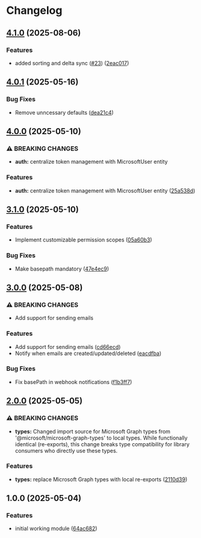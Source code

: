 # Changelog

## [4.1.0](https://github.com/checkfirst-ltd/nestjs-outlook/compare/v4.0.1...v4.1.0) (2025-08-06)


### Features

* added sorting and delta sync ([#23](https://github.com/checkfirst-ltd/nestjs-outlook/issues/23)) ([2eac017](https://github.com/checkfirst-ltd/nestjs-outlook/commit/2eac0176a14784b162fabccbe1462bbac38e9b0f))

## [4.0.1](https://github.com/checkfirst-ltd/nestjs-outlook/compare/v4.0.0...v4.0.1) (2025-05-16)


### Bug Fixes

* Remove unncessary defaults ([dea21c4](https://github.com/checkfirst-ltd/nestjs-outlook/commit/dea21c4e558f12988958bfae1ee577937bdeb558))

## [4.0.0](https://github.com/checkfirst-ltd/nestjs-outlook/compare/v3.1.0...v4.0.0) (2025-05-10)


### ⚠ BREAKING CHANGES

* **auth:** centralize token management with MicrosoftUser entity

### Features

* **auth:** centralize token management with MicrosoftUser entity ([25a538d](https://github.com/checkfirst-ltd/nestjs-outlook/commit/25a538d68b0d6ac522e91e47bcb20d76a8ae8217))

## [3.1.0](https://github.com/checkfirst-ltd/nestjs-outlook/compare/v3.0.0...v3.1.0) (2025-05-10)


### Features

* Implement customizable permission scopes ([05a60b3](https://github.com/checkfirst-ltd/nestjs-outlook/commit/05a60b367d9bd625928e959bac42aa255e335249))


### Bug Fixes

* Make basepath mandatory ([47e4ec9](https://github.com/checkfirst-ltd/nestjs-outlook/commit/47e4ec97fba1d8ac09c88202d474bfac60a99baf))

## [3.0.0](https://github.com/checkfirst-ltd/nestjs-outlook/compare/v2.0.0...v3.0.0) (2025-05-08)


### ⚠ BREAKING CHANGES

* Add support for sending emails

### Features

* Add support for sending emails ([cd66ecd](https://github.com/checkfirst-ltd/nestjs-outlook/commit/cd66ecd3cc05536c54b724c68ec73566b09cc4d0))
* Notify when emails are created/updated/deleted ([eacdfba](https://github.com/checkfirst-ltd/nestjs-outlook/commit/eacdfba7d5667c848a576d043107e2a3962fc121))


### Bug Fixes

* Fix basePath in webhook notifications ([f1b3ff7](https://github.com/checkfirst-ltd/nestjs-outlook/commit/f1b3ff7ae23d60543922911b06eb9c1114273268))

## [2.0.0](https://github.com/checkfirst-ltd/nestjs-outlook/compare/v1.0.0...v2.0.0) (2025-05-05)


### ⚠ BREAKING CHANGES

* **types:** Changed import source for Microsoft Graph types from '@microsoft/microsoft-graph-types' to local types. While functionally identical (re-exports), this change breaks type compatibility for library consumers who directly use these types.

### Features

* **types:** replace Microsoft Graph types with local re-exports ([2110d39](https://github.com/checkfirst-ltd/nestjs-outlook/commit/2110d39d601820bbece827aab262ee157e210f5a))

## 1.0.0 (2025-05-04)


### Features

* initial working module ([64ac682](https://github.com/checkfirst-ltd/nestjs-outlook/commit/64ac6820aa3ba8143bd9919db1d837992e999ec9))
